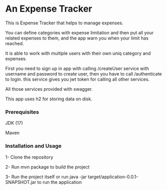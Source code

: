 # An Expense Tracker

This is Expense Tracker that helps to manage expenses.

You can define categories with expense limitation and then put all your related expenses to them, and the app warn you when your limit has reached.

It is able to work with multiple users with their own uniq category and expenses.

First you need to sign up in app with calling /createUser service with username and password to create user, then you have to call /authenticate to login. this service gives you jwt token for calling all other services.  

All those services provided with swagger.

This app uses h2 for storing data on disk.
### Prerequisites
JDK (17)

Maven

### Installation and Usage

1- Clone the repository

2- Run mvn package to build the project

3- Run the project itself or run java -jar target/application-0.0.1-SNAPSHOT.jar to run the application